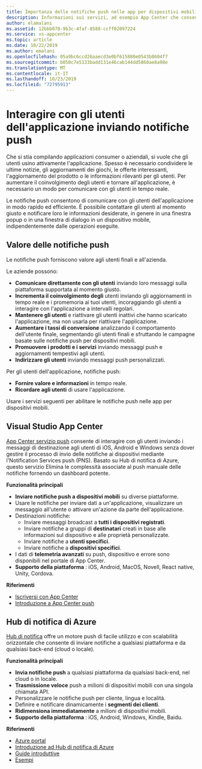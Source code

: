 ```yaml
---
title: Importanza delle notifiche push nelle app per dispositivi mobili con Visual Studio App Center e hub di notifica di Azure
description: Informazioni sui servizi, ad esempio App Center che consentono di interagire con gli utenti delle applicazioni per dispositivi mobili.
author: elamalani
ms.assetid: 12bbb070-9b3c-4faf-8588-ccff02097224
ms.service: vs-appcenter
ms.topic: article
ms.date: 10/22/2019
ms.author: emalani
ms.openlocfilehash: 05a9bc6ccd26aaecd3e0bf615880e0543b8604f7
ms.sourcegitcommit: b050c7e5133badd131e46cab144dd5860ae8a98e
ms.translationtype: MT
ms.contentlocale: it-IT
ms.lasthandoff: 10/23/2019
ms.locfileid: "72795913"
---
```

# <a name="engage-with-your-application-users-by-sending-push-notifications"></a>Interagire con gli utenti dell'applicazione inviando notifiche push 

Che si stia compilando applicazioni consumer o aziendali, si vuole che gli utenti usino attivamente l'applicazione. Spesso è necessario condividere le ultime notizie, gli aggiornamenti dei giochi, le offerte interessanti, l'aggiornamento del prodotto o le informazioni rilevanti per gli utenti. Per aumentare il coinvolgimento degli utenti e tornare all'applicazione, è necessario un modo per comunicare con gli utenti in tempo reale.

Le notifiche push consentono di comunicare con gli utenti dell'applicazione in modo rapido ed efficiente. È possibile contattare gli utenti al momento giusto e notificare loro le informazioni desiderate, in genere in una finestra popup o in una finestra di dialogo in un dispositivo mobile, indipendentemente dalle operazioni eseguite.

## <a name="value-of-push-notifications"></a>Valore delle notifiche push
Le notifiche push forniscono valore agli utenti finali e all'azienda.

Le aziende possono:
- **Comunicare direttamente con gli utenti** inviando loro messaggi sulla piattaforma supportata al momento giusto.
- **Incrementa il coinvolgimento degli** utenti inviando gli aggiornamenti in tempo reale e i promemoria ai tuoi utenti, incoraggiando gli utenti a interagire con l'applicazione a intervalli regolari.
- **Mantenere gli utenti** e riattivare gli utenti inattivi che hanno scaricato l'applicazione, ma non usarla per riattivare l'applicazione.
- **Aumentare i tassi di conversione** analizzando il comportamento dell'utente finale, segmentando gli utenti finali e sfruttando le campagne basate sulle notifiche push per dispositivi mobili.
- **Promuovere i prodotti e i servizi** inviando messaggi push e aggiornamenti tempestivi agli utenti.
- **Indirizzare gli utenti** inviando messaggi push personalizzati.

Per gli utenti dell'applicazione, notifiche push:
- **Fornire valore e informazioni** in tempo reale.
- **Ricordare agli utenti** di usare l'applicazione.

Usare i servizi seguenti per abilitare le notifiche push nelle app per dispositivi mobili.

## <a name="visual-studio-app-center"></a>Visual Studio App Center
[App Center servizio push](/appcenter/push/) consente di interagire con gli utenti inviando i messaggi di destinazione agli utenti di iOS, Android e Windows senza dover gestire il processo di invio delle notifiche ai dispositivi mediante l'Notification Services push (PNS). Basato su Hub di notifica di Azure, questo servizio Elimina le complessità associate al push manuale delle notifiche fornendo un dashboard potente.

**Funzionalità principali**
- **Inviare notifiche push a dispositivi mobili** su diverse piattaforme.
- Usare le notifiche per inviare dati a un'applicazione, visualizzare un messaggio all'utente o attivare un'azione da parte dell'applicazione.
- Destinazioni notifiche: 
    - Inviare messaggi broadcast a **tutti i dispositivi registrati**.
    - Inviare notifiche a gruppi di **destinatari** creati in base alle informazioni sul dispositivo e alle proprietà personalizzate.
    - Inviare notifiche a **utenti specifici**.
    - Inviare notifiche a **dispositivi specifici**.
- I dati di **telemetria avanzati** su push, dispositivo e errore sono disponibili nel portale di App Center.
- **Supporto della piattaforma** : iOS, Android, MacOS, Novell, React native, Unity, Cordova.

**Riferimenti**
- [Iscriversi con App Center](https://appcenter.ms/signup?utm_source=Mobile%20Development%20Docs&utm_medium=Azure&utm_campaign=New%20azure%20docs)
- [Introduzione a App Center push](/appcenter/push/)

## <a name="azure-notification-hubs"></a>Hub di notifica di Azure
[Hub di notifica](/azure/notification-hubs/notification-hubs-push-notification-overview) offre un motore push di facile utilizzo e con scalabilità orizzontale che consente di inviare notifiche a qualsiasi piattaforma e da qualsiasi back-end (cloud o locale).

**Funzionalità principali**
- **Invia notifiche push** a qualsiasi piattaforma da qualsiasi back-end, nel cloud o in locale.
- **Trasmissione veloce** push a milioni di dispositivi mobili con una singola chiamata API.
- Personalizzare le notifiche push per cliente, lingua e località.
- Definire e notificare dinamicamente i **segmenti dei clienti**.
- **Ridimensiona immediatamente** a milioni di dispositivi mobili.
- **Supporto della piattaforma** : iOS, Android, Windows, Kindle, Baidu.
        
**Riferimenti**
- [Azure portal](https://portal.azure.com) 
- [Introduzione ad Hub di notifica di Azure](/azure/notification-hubs/)   
- [Guide introduttive](/azure/notification-hubs/create-notification-hub-portal)
- [Esempi](/azure/notification-hubs/samples)
